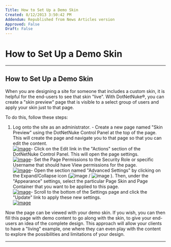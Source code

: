 ```yaml
---
Title: How to Set Up a Demo Skin
Created: 8/12/2013 3:50:42 PM
Addendum: Republished from News Articles version
Approved: False
Draft: False
---
```

# How to Set Up a Demo Skin

---

## How to Set Up a Demo Skin


When you are designing a site for someone that includes a custom skin, it is helpful for the end-users to see that skin "live". With DotNetNuke®, you can create a "skin preview" page that is visible to a select group of users and apply your skin just to that page.

 

To do this, follow these steps:

 
1. Log onto the site as an administrator.  - Create a new page named "Skin Preview" using the DotNetNuke Control Panel at the top of the page. This will create the page and navigate you to that page so that you can edit the content.   
[![image](http://www.hot4dnn.com/Portals/0/images/News-Articles/WLW/HowtoSetUpaDemoSkin_D3B6/image_thumb.png)](/Portals/0/images/News-Articles/WLW/HowtoSetUpaDemoSkin_D3B6/image_2.png)- Click on the Edit link in the "Actions" section of the DotNetNuke Control Panel. This will open the page settings.   
[![image](http://www.hot4dnn.com/Portals/0/images/News-Articles/WLW/HowtoSetUpaDemoSkin_D3B6/image_thumb_1.png)](/Portals/0/images/News-Articles/WLW/HowtoSetUpaDemoSkin_D3B6/image_4.png)- Set the Page Permissions to the Security Role or specific Username that should have View permissions for the page.   
[![image](http://www.hot4dnn.com/Portals/0/images/News-Articles/WLW/HowtoSetUpaDemoSkin_D3B6/image_thumb_2.png)](/Portals/0/images/News-Articles/WLW/HowtoSetUpaDemoSkin_D3B6/image_6.png)- Open the section named "Advanced Settings" by clicking on the Expand/Collapse icon (![image](http://www.hot4dnn.com/Portals/0/images/News-Articles/WLW/HowtoSetUpaDemoSkin_D3B6/image_11.png) / ![image](http://www.hot4dnn.com/Portals/0/images/News-Articles/WLW/HowtoSetUpaDemoSkin_D3B6/image_12.png) ). Then, under the "Appearance" settings, select the particular Page Skin and Page Container that you want to be applied to this page.   
[![image](http://www.hot4dnn.com/Portals/0/images/News-Articles/WLW/HowtoSetUpaDemoSkin_D3B6/image_thumb_5.png)](/Portals/0/images/News-Articles/WLW/HowtoSetUpaDemoSkin_D3B6/image_14.png)- Scroll to the bottom of the Settings page and click the "Update" link to apply these new settings.   
[![image](http://www.hot4dnn.com/Portals/0/images/News-Articles/WLW/HowtoSetUpaDemoSkin_D3B6/image_thumb_6.png)](/Portals/0/images/News-Articles/WLW/HowtoSetUpaDemoSkin_D3B6/image_16.png)

 

Now the page can be viewed with your demo skin. If you wish, you can then fill this page with demo content to go along with the skin, to give your end-users an idea of the complete design. This approach will allow your clients to have a "living" example, one where they can even play with the content to explore the possibilities and limitations of your design.



---

